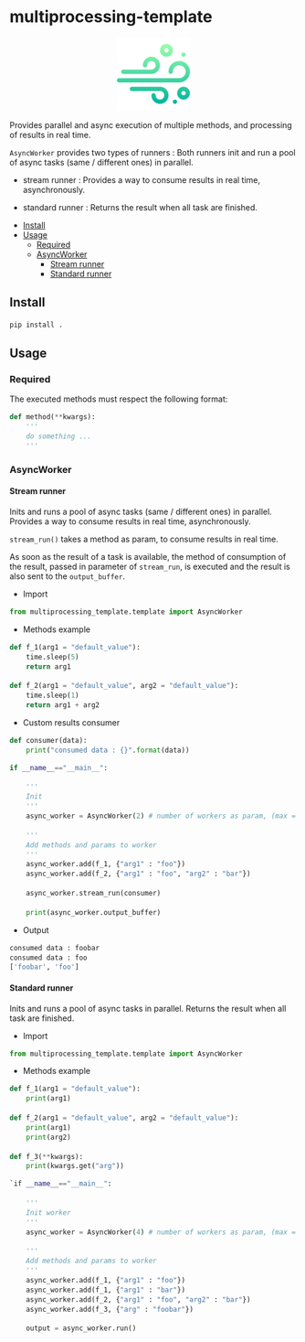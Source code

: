 # multiprocessing-template 
<center><img src="logo.png" ...></center>


Provides parallel and async execution of multiple methods, and processing of results in real time.

`AsyncWorker` provides two types of runners : 
Both runners init and run a pool of async tasks (same / different ones) in parallel. 

- stream runner : 
Provides a way to consume results in real time, asynchronously. 

- standard runner : 
Returns the result when all task are finished.


* [Install](#install)
* [Usage](#usage)
	* [Required](#required)
	* [AsyncWorker](#asyncworker)
		* [Stream runner](#stream-runner)
		* [Standard runner](#standard-runner)


## Install 
```bash
pip install .
```

## Usage 

### Required 
The executed methods must respect the following format:

```python
def method(**kwargs): 
	'''
	do something ... 
	'''
```
### AsyncWorker

#### Stream runner 

Inits and runs a pool of async tasks (same / different ones) in parallel. 
Provides a way to consume results in real time, asynchronously. 

`stream_run()` takes a method as param, to consume results in real time. 

As soon as the result of a task is available, the method of consumption of the result, passed in parameter of `stream_run`, is executed and the result is also sent to the `output_buffer`.

- Import 
```python
from multiprocessing_template.template import AsyncWorker
```

- Methods example 
```python 
def f_1(arg1 = "default_value"): 
    time.sleep(5)
    return arg1

def f_2(arg1 = "default_value", arg2 = "default_value"):
    time.sleep(1)
    return arg1 + arg2
```

- Custom results consumer
```python
def consumer(data): 
    print("consumed data : {}".format(data))
```

```python 
if __name__=="__main__":

    '''
    Init
    '''
    async_worker = AsyncWorker(2) # number of workers as param, (max = os.cpu_count())

    '''
    Add methods and params to worker
    '''
    async_worker.add(f_1, {"arg1" : "foo"})
    async_worker.add(f_2, {"arg1" : "foo", "arg2" : "bar"})

    async_worker.stream_run(consumer)

    print(async_worker.output_buffer)
```

- Output 
```bash 
consumed data : foobar
consumed data : foo
['foobar', 'foo']
```

#### Standard runner
Inits and runs a pool of async tasks in parallel.
Returns the result when all task are finished.

- Import 
```python
from multiprocessing_template.template import AsyncWorker
```
- Methods example 
```python
def f_1(arg1 = "default_value"): 
    print(arg1)

def f_2(arg1 = "default_value", arg2 = "default_value"): 
    print(arg1)
    print(arg2)

def f_3(**kwargs): 
    print(kwargs.get("arg"))
```

```python
`if __name__=="__main__":

    '''
    Init worker
    '''
    async_worker = AsyncWorker(4) # number of workers as param, (max = os.cpu_count())

    '''
    Add methods and params to worker
    '''
    async_worker.add(f_1, {"arg1" : "foo"})
    async_worker.add(f_1, {"arg1" : "bar"})
    async_worker.add(f_2, {"arg1" : "foo", "arg2" : "bar"})
    async_worker.add(f_3, {"arg" : "foobar"})

    output = async_worker.run()
```

